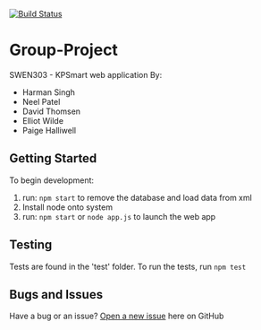 [![Build Status](https://travis-ci.org/SWEN301-Group-Project/Group-Project.svg?branch=develop)](https://travis-ci.org/SWEN301-Group-Project/Group-Project)
# Group-Project   
SWEN303 - KPSmart web application
By: 
* Harman Singh
* Neel Patel
* David Thomsen
* Elliot Wilde
* Paige Halliwell
   
## Getting Started

To begin development:   
1. run: `npm start` to remove the database and load data from xml     
2. Install node onto system   
5. run: `npm start` or `node app.js` to launch the web app

## Testing

Tests are found in the 'test' folder.
To run the tests, run `npm test`

## Bugs and Issues

Have a bug or an issue? [Open a new issue](https://github.com/SWEN301-Group-Project/Group-Project/issues) here on GitHub
